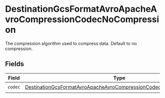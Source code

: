 # DestinationGcsFormatAvroApacheAvroCompressionCodecNoCompression

The compression algorithm used to compress data. Default to no compression.


## Fields

| Field                                                                                                                                                               | Type                                                                                                                                                                | Required                                                                                                                                                            | Description                                                                                                                                                         |
| ------------------------------------------------------------------------------------------------------------------------------------------------------------------- | ------------------------------------------------------------------------------------------------------------------------------------------------------------------- | ------------------------------------------------------------------------------------------------------------------------------------------------------------------- | ------------------------------------------------------------------------------------------------------------------------------------------------------------------- |
| `codec`                                                                                                                                                             | [DestinationGcsFormatAvroApacheAvroCompressionCodecNoCompressionCodec](../../models/shared/destinationgcsformatavroapacheavrocompressioncodecnocompressioncodec.md) | :heavy_check_mark:                                                                                                                                                  | N/A                                                                                                                                                                 |